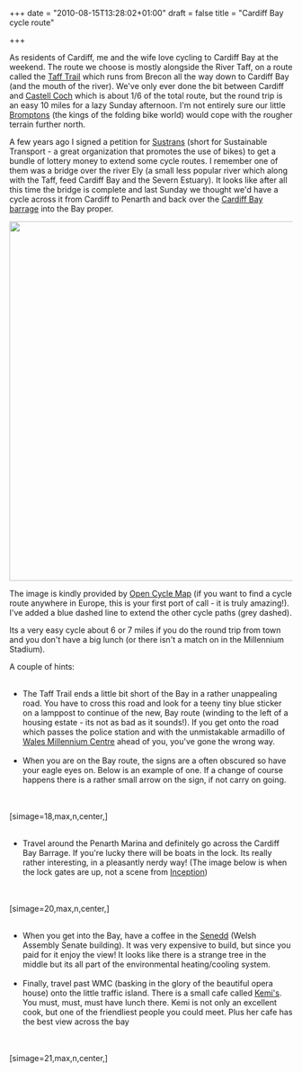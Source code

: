 +++
date = "2010-08-15T13:28:02+01:00"
draft = false
title = "Cardiff Bay cycle route"

+++

<p>As residents of Cardiff, me and the wife love cycling to Cardiff Bay at the weekend. The route we choose is mostly alongside the River Taff, on a route called the <a href="http://www.tafftrail.org.uk/">Taff Trail</a> which runs from Brecon all the way down to Cardiff Bay (and the mouth of the river). We've only ever done the bit between Cardiff and <a href="http://www.cadw.wales.gov.uk/default.asp?id=6&amp;PlaceID=48">Castell Coch</a> which is about 1/6 of the total route, but the round trip is an easy 10 miles for a lazy Sunday afternoon. I'm not entirely sure our little <a href="http://www.brompton.co.uk/">Bromptons</a> (the kings of the folding bike world) would cope with the rougher terrain further north.</p>

<p>A few years ago I signed a petition for <a href="http://www.sustrans.org.uk/">Sustrans</a> (short for Sustainable Transport - a great organization that promotes the use of bikes) to get a bundle of lottery money to extend some cycle routes. I remember one of them was a bridge over the river Ely (a small less popular river which along with the Taff, feed Cardiff Bay and the Severn Estuary). It looks like after all this time the bridge is complete and last Sunday we thought we'd have a cycle across it from Cardiff to Penarth and back over the <a href="http://www.cardiffharbour.co.uk/harbour/barrage/barrage.html">Cardiff Bay barrage</a> into the Bay proper.</p>

<p><img alt="" class="aligncenter size-full wp-image-271" height="639" src="http://static.darkmattersheep.uk/2010/08/Baycycleroute.jpg" title="Cycle route around Cardiff Bay" width="829" /></p>

<p>The image is kindly provided by <a href="http://www.opencyclemap.org/">Open Cycle Map</a> (if you want to find a cycle route anywhere in Europe, this is your first port of call - it is truly amazing!). I've added a blue dashed line to extend the other cycle paths (grey dashed).</p>

<p>Its a very easy cycle about 6 or 7 miles if you do the round trip from town and you don't have a big lunch (or there isn't a match on in the Millennium Stadium).</p>

<p>A couple of hints:<br /><ul><br />	<li>The Taff Trail ends a little bit short of the Bay in a rather unappealing road. You have to cross this road and look for a teeny tiny blue sticker on a lamppost to continue of the new, Bay route (winding to the left of a housing estate - its not as bad as it sounds!). If you get onto the road which passes the police station and with the unmistakable armadillo of <a href="http://www.wmc.org.uk">Wales Millennium Centre</a> ahead of you, you've gone the wrong way.</li><br />	<li>When you are on the Bay route, the signs are a often obscured so have your eagle eyes on. Below is an example of one. If a change of course happens there is a rather small arrow on the sign, if not carry on going.</li><br /></ul><br />[simage=18,max,n,center,]<br /><ul><br />	<li>Travel around the Penarth Marina and definitely go across the Cardiff Bay Barrage. If you're lucky there will be boats in the lock. Its really rather interesting, in a pleasantly nerdy way! (The image below is when the lock gates are up, not a scene from <a href="http://inceptionmovie.warnerbros.com/">Inception</a>)</li><br /></ul><br />[simage=20,max,n,center,]<br /><ul><br />	<li>When you get into the Bay, have a coffee in the <a href="http://www.assemblywales.org/sen-home/sen-about-senedd.htm">Senedd</a> (Welsh Assembly Senate building). It was very expensive to build, but since you paid for it enjoy the view! It looks like there is a strange tree in the middle but its all part of the environmental heating/cooling system.</li><br />	<li>Finally, travel past WMC (basking in the glory of the beautiful opera house) onto the little traffic island. There is a small cafe called <a href="http://www.kemis.co.uk/">Kemi's</a>. You must, must, must have lunch there. Kemi is not only an excellent cook, but one of the friendliest people you could meet. Plus her cafe has the best view across the bay</li><br /></ul><br />[simage=21,max,n,center,]</p>